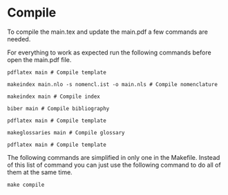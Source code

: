 # Compile

To compile the main.tex and update the main.pdf a few commands are needed.

For everything to work as expected run the following commands before open the main.pdf file.

```
pdflatex main # Compile template

makeindex main.nlo -s nomencl.ist -o main.nls # Compile nomenclature

makeindex main # Compile index

biber main # Compile bibliography

pdflatex main # Compile template

makeglossaries main # Compile glossary

pdflatex main # Compile template
```

The following commands are simplified in only one in the Makefile. Instead of this list of command you can just use the following command to do all of them at the same time.

```
make compile
```
